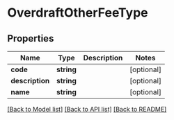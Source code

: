 # OverdraftOtherFeeType

## Properties
Name | Type | Description | Notes
------------ | ------------- | ------------- | -------------
**code** | **string** |  | [optional] 
**description** | **string** |  | [optional] 
**name** | **string** |  | [optional] 

[[Back to Model list]](../README.md#documentation-for-models) [[Back to API list]](../README.md#documentation-for-api-endpoints) [[Back to README]](../README.md)


